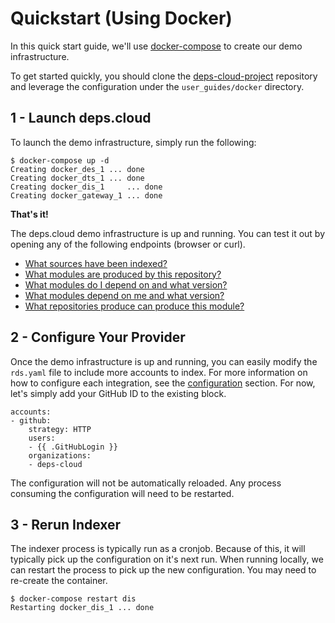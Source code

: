 # Quickstart (Using Docker)

In this quick start guide, we'll use [docker-compose](https://docs.docker.com/compose) to create our demo infrastructure.

To get started quickly, you should clone the [deps-cloud-project](https://github.com/deps-cloud/deps-cloud-project) repository and leverage the configuration under the `user_guides/docker` directory.

## 1 - Launch deps.cloud

To launch the demo infrastructure, simply run the following:

```
$ docker-compose up -d
Creating docker_des_1 ... done
Creating docker_dts_1 ... done
Creating docker_dis_1     ... done
Creating docker_gateway_1 ... done
```

**That's it!**

The deps.cloud demo infrastructure is up and running.
You can test it out by opening any of the following endpoints (browser or curl).

* [What sources have been indexed?](http://localhost:8080/v1alpha/sources)
* [What modules are produced by this repository?](http://localhost:8080/v1alpha/modules/managed?url=https%3A%2F%2Fgithub.com%2Fdeps-cloud%2Fdes.git)
* [What modules do I depend on and what version?](http://localhost:8080/v1alpha/graph/go/dependencies?organization=github.com&module=deps-cloud%2Fdes)
* [What modules depend on me and what version?](http://localhost:8080/v1alpha/graph/go/dependents?organization=github.com&module=deps-cloud%2Fdes)
* [What repositories produce can produce this module?](http://localhost:8080/v1alpha/modules/source?organization=github.com&module=deps-cloud%2Fdes&language=go)

## 2 - Configure Your Provider

Once the demo infrastructure is up and running, you can easily modify the `rds.yaml` file to include more accounts to index.
For more information on how to configure each integration, see the [configuration](../configuration/README.md) section.
For now, let's simply add your GitHub ID to the existing block.

```
accounts:
- github:
    strategy: HTTP
    users:
    - {{ .GitHubLogin }}
    organizations:
    - deps-cloud
```

The configuration will not be automatically reloaded.
Any process consuming the configuration will need to be restarted.

## 3 - Rerun Indexer

The indexer process is typically run as a cronjob.
Because of this, it will typically pick up the configuration on it's next run.
When running locally, we can restart the process to pick up the new configuration.
You may need to re-create the container.

```
$ docker-compose restart dis
Restarting docker_dis_1 ... done
```
